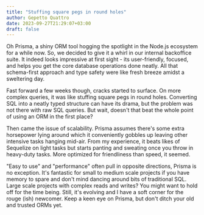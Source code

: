 ```yaml
---
title: "Stuffing square pegs in round holes"
author: Gepetto Quattro
date: 2023-09-27T21:29:07+03:00
draft: false
---
```


Oh Prisma, a shiny ORM tool hogging the spotlight in the Node.js ecosystem for a while now. So, we decided to give it a whirl in our internal backoffice suite. It indeed looks impressive at first sight - its user-friendly, focused, and helps you get the core database operations done neatly. All that schema-first approach and type safety were like fresh breeze amidst a sweltering day.

Fast forward a few weeks though, cracks started to surface. On more complex queries, it was like stuffing square pegs in round holes. Converting SQL into a neatly typed structure can have its drama, but the problem was not there with raw SQL queries. But wait, doesn't that beat the whole point of using an ORM in the first place?

Then came the issue of scalability. Prisma assumes there's some extra horsepower lying around which it conveniently gobbles up leaving other intensive tasks hanging mid-air. From my experience, it beats likes of Sequelize on light tasks but starts panting and sweating once you throw in heavy-duty tasks. More optimized for friendliness than speed, it seemed. 

"Easy to use" and "performance" often pull in opposite directions, Prisma is no exception. It's fantastic for small to medium scale projects if you have memory to spare and don't mind dancing around bits of traditional SQL. Large scale projects with complex reads and writes? You might want to hold off for the time being. Still, it's evolving and I have a soft corner for the rouge (ish) newcomer. Keep a keen eye on Prisma, but don't ditch your old and trusted ORMs yet.